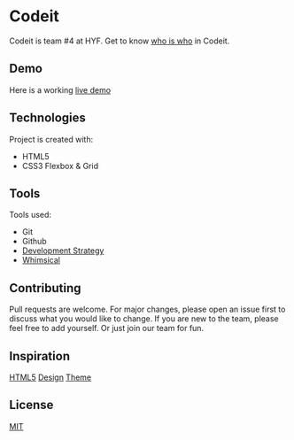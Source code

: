# Codeit

Codeit is team #4 at HYF.
Get to know [who is who](https://lujianna.github.io/codeit/) in Codeit.


## Demo

Here is a working [live demo](https://lujianna.github.io/codeit/)


## Technologies
Project is created with:
* HTML5
* CSS3 Flexbox & Grid

## Tools
Tools used:
* Git
* Github
* [Development Strategy](development-strategy.md)
* [Whimsical](whimsical.com)

## Contributing
Pull requests are welcome. For major changes, please open an issue first to discuss what you would like to change.
If you are new to the team, please feel free to add yourself.
Or just join our team for fun.

## Inspiration
[HTML5](https://freehtml5.co)
[Design](https://developer.android.com/11weeksofandroid)
[Theme](https://www.weworkmeteor.com)



## License
[MIT](https://choosealicense.com/licenses/mit/)
